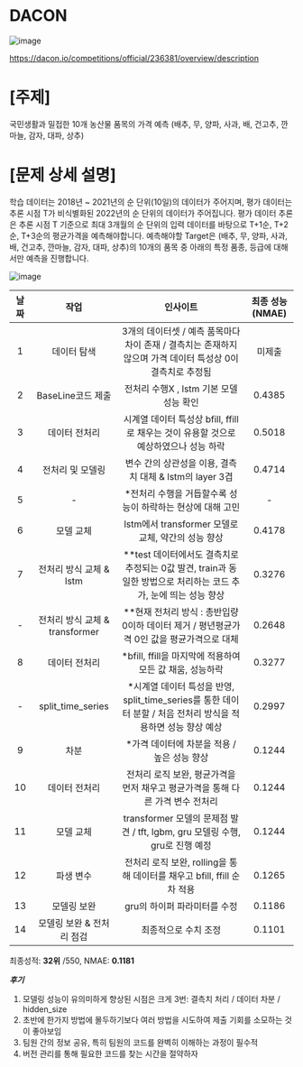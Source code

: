 # DACON 

![image](https://github.com/user-attachments/assets/895ca4a7-c1f9-4c70-b4c7-6f9767c528f4)


https://dacon.io/competitions/official/236381/overview/description

# [주제]
국민생활과 밀접한 10개 농산물 품목의 가격 예측 (배추, 무, 양파, 사과, 배, 건고추, 깐마늘, 감자, 대파, 상추)

# [문제 상세 설명]
학습 데이터는 2018년 ~ 2021년의 순 단위(10일)의 데이터가 주어지며,
평가 데이터는 추론 시점 T가 비식별화된 2022년의 순 단위의 데이터가 주어집니다.
평가 데이터 추론은 추론 시점 T 기준으로 최대 3개월의 순 단위의 입력 데이터를 바탕으로 T+1순, T+2순, T+3순의 평균가격을 예측해야합니다.
예측해야할 Target은 (배추, 무, 양파, 사과, 배, 건고추, 깐마늘, 감자, 대파, 상추)의 10개의 품목 중 아래의 특정 품종, 등급에 대해서만 예측을 진행합니다.

![image](https://github.com/user-attachments/assets/39180def-9893-4565-a40f-9365043946e8)


| **날짜** | **작업** | **인사이트** | **최종 성능(NMAE)** |
|:---:|:---:|:---:|:---:|
| 1 | 데이터 탐색 | 3개의 데이터셋 / 예측 품목마다 차이 존재 / 결측치는 존재하지 않으며 가격 데이터 특성상 0이 결측치로 추정됨 | 미제출 |
| 2 | BaseLine코드 제출 | 전처리 수행X , lstm 기본 모델 성능 확인 | 0.4385 |
| 3 | 데이터 전처리 | 시계열 데이터 특성상 bfill, ffill로 채우는 것이 유용할 것으로 예상하였으나 성능 하락 | 0.5018 |
| 4 | 전처리 및 모델링 | 변수 간의 상관성을 이용, 결측치 대체 & lstm의 layer 3겹 | 0.4714 |
| 5 | - | *전처리 수행을 거듭할수록 성능이 하락하는 현상에 대해 고민 | - |
| 6 | 모델 교체 | lstm에서 transformer 모델로 교체, 약간의 성능 향상 | 0.4178 |
| 7 | 전처리 방식 교체 & lstm | **test 데이터에서도 결측치로 추정되는 0값 발견, train과 동일한 방법으로 처리하는 코드 추가, 눈에 띄는 성능 향상 | 0.3276 |
| - | 전처리 방식 교체 & transformer | **현재 전처리 방식 : 총반입량 0이하 데이터 제거 / 평년평균가격 0인 값을 평균가격으로 대체 | 0.2648 |
| 8 | 데이터 전처리 | *bfill, ffill을 마지막에 적용하여 모든 값 채움, 성능하락 | 0.3277 |
| - | split_time_series | *시계열 데이터 특성을 반영, split_time_series를 통한 데이터 분할 / 처음 전처리 방식을 적용하면 성능 향상 예상 | 0.2997 |
| 9 | 차분 | *가격 데이터에 차분을 적용 / 높은 성능 향상 | 0.1244 |
| 10 | 데이터 전처리 | 전처리 로직 보완, 평균가격을 먼저 채우고 평균가격을 통해 다른 가격 변수 전처리 | 0.1244 |
| 11 | 모델 교체 | transformer 모델의 문제점 발견 / tft, lgbm, gru 모델링 수행, gru로 진행 예정 | 0.1244 |
| 12 | 파생 변수 | 전처리 로직 보완, rolling을 통해 데이터를 채우고 bfill, ffill 순차 적용 | 0.1265 |
| 13 | 모델링 보완 | gru의 하이퍼 파라미터를 수정 | 0.1186 |
| 14 | 모델링 보완 & 전처리 점검 | 최종적으로 수치 조정 | 0.1101 |

최종성적: **32위** /550, NMAE: **0.1181**

***후기***
1) 모델링 성능이 유의미하게 향상된 시점은 크게 3번: 결측치 처리 / 데이터 차분 / hidden_size
2) 초반에 한가지 방법에 몰두하기보다 여러 방법을 시도하여 제출 기회를 소모하는 것이 좋아보임
3) 팀원 간의 정보 공유, 특히 팀원의 코드를 완벽히 이해하는 과정이 필수적
4) 버전 관리를 통해 필요한 코드를 찾는 시간을 절약하자
